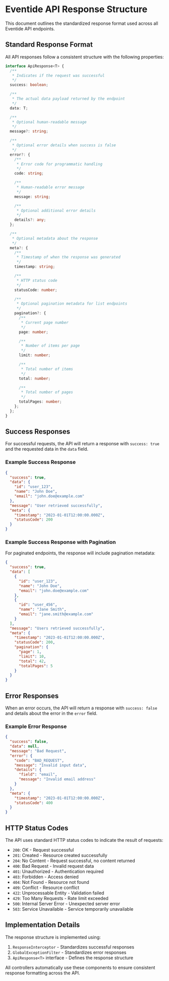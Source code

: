 # Eventide API Response Structure

This document outlines the standardized response format used across all Eventide API endpoints.

## Standard Response Format

All API responses follow a consistent structure with the following properties:

```typescript
interface ApiResponse<T> {
  /**
   * Indicates if the request was successful
   */
  success: boolean;

  /**
   * The actual data payload returned by the endpoint
   */
  data: T;

  /**
   * Optional human-readable message
   */
  message?: string;

  /**
   * Optional error details when success is false
   */
  error?: {
    /**
     * Error code for programmatic handling
     */
    code: string;

    /**
     * Human-readable error message
     */
    message: string;

    /**
     * Optional additional error details
     */
    details?: any;
  };

  /**
   * Optional metadata about the response
   */
  meta?: {
    /**
     * Timestamp of when the response was generated
     */
    timestamp: string;

    /**
     * HTTP status code
     */
    statusCode: number;

    /**
     * Optional pagination metadata for list endpoints
     */
    pagination?: {
      /**
       * Current page number
       */
      page: number;

      /**
       * Number of items per page
       */
      limit: number;

      /**
       * Total number of items
       */
      total: number;

      /**
       * Total number of pages
       */
      totalPages: number;
    };
  };
}
```

## Success Responses

For successful requests, the API will return a response with `success: true` and the requested data in the `data` field.

### Example Success Response

```json
{
  "success": true,
  "data": {
    "id": "user_123",
    "name": "John Doe",
    "email": "john.doe@example.com"
  },
  "message": "User retrieved successfully",
  "meta": {
    "timestamp": "2023-01-01T12:00:00.000Z",
    "statusCode": 200
  }
}
```

### Example Success Response with Pagination

For paginated endpoints, the response will include pagination metadata:

```json
{
  "success": true,
  "data": [
    {
      "id": "user_123",
      "name": "John Doe",
      "email": "john.doe@example.com"
    },
    {
      "id": "user_456",
      "name": "Jane Smith",
      "email": "jane.smith@example.com"
    }
  ],
  "message": "Users retrieved successfully",
  "meta": {
    "timestamp": "2023-01-01T12:00:00.000Z",
    "statusCode": 200,
    "pagination": {
      "page": 1,
      "limit": 10,
      "total": 42,
      "totalPages": 5
    }
  }
}
```

## Error Responses

When an error occurs, the API will return a response with `success: false` and details about the error in the `error` field.

### Example Error Response

```json
{
  "success": false,
  "data": null,
  "message": "Bad Request",
  "error": {
    "code": "BAD_REQUEST",
    "message": "Invalid input data",
    "details": {
      "field": "email",
      "message": "Invalid email address"
    }
  },
  "meta": {
    "timestamp": "2023-01-01T12:00:00.000Z",
    "statusCode": 400
  }
}
```

## HTTP Status Codes

The API uses standard HTTP status codes to indicate the result of requests:

- `200`: OK - Request successful
- `201`: Created - Resource created successfully
- `204`: No Content - Request successful, no content returned
- `400`: Bad Request - Invalid request data
- `401`: Unauthorized - Authentication required
- `403`: Forbidden - Access denied
- `404`: Not Found - Resource not found
- `409`: Conflict - Resource conflict
- `422`: Unprocessable Entity - Validation failed
- `429`: Too Many Requests - Rate limit exceeded
- `500`: Internal Server Error - Unexpected server error
- `503`: Service Unavailable - Service temporarily unavailable

## Implementation Details

The response structure is implemented using:
1. `ResponseInterceptor` - Standardizes successful responses
2. `GlobalExceptionFilter` - Standardizes error responses
3. `ApiResponse<T>` interface - Defines the response structure

All controllers automatically use these components to ensure consistent response formatting across the API.